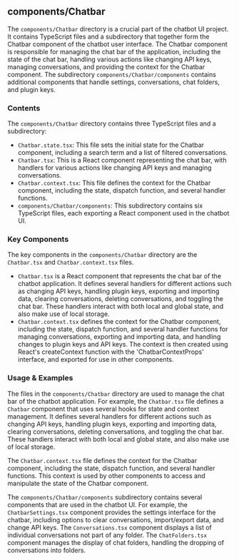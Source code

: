 
## components/Chatbar

The `components/Chatbar` directory is a crucial part of the chatbot UI project. It contains TypeScript files and a subdirectory that together form the Chatbar component of the chatbot user interface. The Chatbar component is responsible for managing the chat bar of the application, including the state of the chat bar, handling various actions like changing API keys, managing conversations, and providing the context for the Chatbar component. The subdirectory `components/Chatbar/components` contains additional components that handle settings, conversations, chat folders, and plugin keys.

### Contents

The `components/Chatbar` directory contains three TypeScript files and a subdirectory:

- `Chatbar.state.tsx`: This file sets the initial state for the Chatbar component, including a search term and a list of filtered conversations.
- `Chatbar.tsx`: This is a React component representing the chat bar, with handlers for various actions like changing API keys and managing conversations.
- `Chatbar.context.tsx`: This file defines the context for the Chatbar component, including the state, dispatch function, and several handler functions.
- `components/Chatbar/components`: This subdirectory contains six TypeScript files, each exporting a React component used in the chatbot UI.

### Key Components

The key components in the `components/Chatbar` directory are the `Chatbar.tsx` and `Chatbar.context.tsx` files. 

- `Chatbar.tsx` is a React component that represents the chat bar of the chatbot application. It defines several handlers for different actions such as changing API keys, handling plugin keys, exporting and importing data, clearing conversations, deleting conversations, and toggling the chat bar. These handlers interact with both local and global state, and also make use of local storage.
- `Chatbar.context.tsx` defines the context for the Chatbar component, including the state, dispatch function, and several handler functions for managing conversations, exporting and importing data, and handling changes to plugin keys and API keys. The context is then created using React's createContext function with the 'ChatbarContextProps' interface, and exported for use in other components.

### Usage & Examples

The files in the `components/Chatbar` directory are used to manage the chat bar of the chatbot application. For example, the `Chatbar.tsx` file defines a `Chatbar` component that uses several hooks for state and context management. It defines several handlers for different actions such as changing API keys, handling plugin keys, exporting and importing data, clearing conversations, deleting conversations, and toggling the chat bar. These handlers interact with both local and global state, and also make use of local storage.

The `Chatbar.context.tsx` file defines the context for the Chatbar component, including the state, dispatch function, and several handler functions. This context is used by other components to access and manipulate the state of the Chatbar component.

The `components/Chatbar/components` subdirectory contains several components that are used in the chatbot UI. For example, the `ChatbarSettings.tsx` component provides the settings interface for the chatbar, including options to clear conversations, import/export data, and change API keys. The `Conversations.tsx` component displays a list of individual conversations not part of any folder. The `ChatFolders.tsx` component manages the display of chat folders, handling the dropping of conversations into folders.
